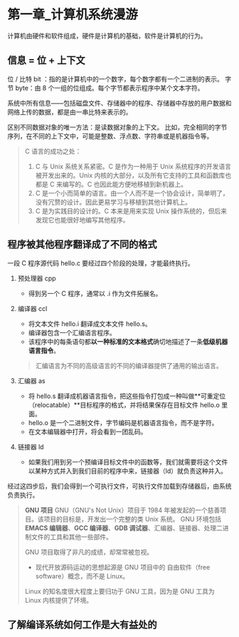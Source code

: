 # 第一章_计算机系统漫游

计算机由硬件和软件组成，硬件是计算机的基础，软件是计算机的行为。

## 信息 = 位 + 上下文

位 / 比特 bit ：指的是计算机中的一个数字，每个数字都有一个二进制的表示。
字节 byte：由 8 个一组的位组成。每个字节都表示程序中某个文本字符。

系统中所有信息——包括磁盘文件、存储器中的程序、存储器中存放的用户数据和网络上传的数据，都是由一串比特来表示的。

区别不同数据对象的唯一方法：是读数据对象的上下文。
比如，完全相同的字节序列，在不同的上下文中，可能是整数、浮点数、字符串或是机器指令等。

> C 语言的成功之处：
> 1. C 与 Unix 系统关系紧密。C 是作为一种用于 Unix 系统程序的开发语言被开发出来的。Unix 内核的大部分，以及所有它支持的工具和函数库也都是 C 来编写的。C 也因此能方便地移植到新机器上。
> 2. C 是一个小而简单的语言。由一个人而不是一个协会设计，简单明了，没有冗赘的设计。因此更易学习与移植到其他计算机上。
> 3. C 是为实践目的设计的。C 本来是用来实现 Unix 操作系统的，但后来发现它也能很好地编写其他程序。

## 程序被其他程序翻译成了不同的格式

一段 C 程序源代码 hello.c 要经过四个阶段的处理，才能最终执行。

1. 预处理器 cpp
   
   - 得到另一个 C 程序，通常以 .i 作为文件拓展名。

2. 编译器 ccl
   
   - 将文本文件 hello.i 翻译成文本文件 hello.s。
   - 编译器包含一个汇编语言程序。   
   - 该程序中的每条语句都**以一种标准的文本格式**确切地描述了一条**低级机器语言指令**。
   
   > 汇编语言为不同的高级语言的不同的编译器提供了通用的输出语言。

3. 汇编器 as
   
   - 将 hello.s 翻译成机器语言指令，把这些指令打包成一种叫做**可重定位（relocatable）**目标程序的格式，并将结果保存在目标文件 hello.o 里面。
   - hello.o 是一个二进制文件，字节编码是机器语言指令，而不是字符。
   - 在文本编辑器中打开，将会看到一团乱码。
      
4. 链接器 ld
   
   - 如果我们用到另一个预编译目标文件中的函数等，我们就需要将这个文件以某种方式并入到我们目前的程序中来，链接器（ld）就负责这种并入。

经过这四步后，我们会得到一个可执行文件，可执行文件加载到存储器后，由系统负责执行。

> **GNU 项目**
> GNU（GNU's Not Unix）项目于 1984 年被发起的一个慈善项目。该项目的目标是，开发出一个完整的类 Unix 系统。
> GNU 环境包括 **EMACS 编辑器**、**GCC 编译器**、**GDB 调试器**、汇编器、链接器、处理二进制文件的工具和其他一些部件。
> 
> GNU 项目取得了非凡的成绩，却常常被忽视。
> - 现代开放源码运动的思想起源是 GNU 项目中的 自由软件（free software）概念，而不是 Linux。
> 
> Linux 的知名度很大程度上要归功于 GNU 工具，因为是 GNU 工具为 Linux 内核提供了环境。

## 了解编译系统如何工作是大有益处的